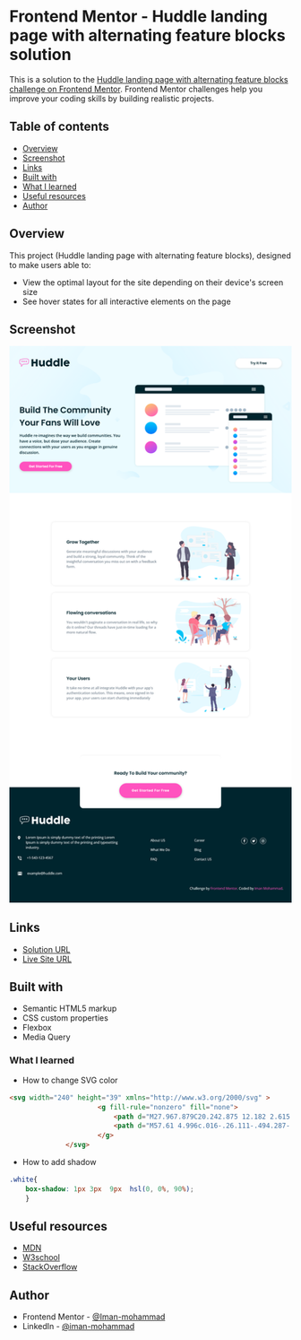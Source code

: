 # Frontend Mentor - Huddle landing page with alternating feature blocks solution

This is a solution to the [Huddle landing page with alternating feature blocks challenge on Frontend Mentor](https://www.frontendmentor.io/challenges/huddle-landing-page-with-alternating-feature-blocks-5ca5f5981e82137ec91a5100). Frontend Mentor challenges help you improve your coding skills by building realistic projects. 


## Table of contents

- [Overview](#overview)
- [Screenshot](#screenshot)
- [Links](#links)
- [Built with](#built-with)
- [What I learned](#what-i-learned)
- [Useful resources](#useful-resources)
- [Author](#author)

## Overview
This project (Huddle landing page with alternating feature blocks), designed to make users able to:

- View the optimal layout for the site depending on their device's screen size
- See hover states for all interactive elements on the page


## Screenshot
<img src="Screenshot Huddle landing page.png">

## Links

- [Solution URL](https://github.com/Iman-mohammad/huddle-landing-page.github.io)
- [Live Site URL](https://iman-mohammad.github.io/huddle-landing-page.github.io/)

## Built with

- Semantic HTML5 markup
- CSS custom properties
- Flexbox
- Media Query

### What I learned
- How to change SVG color 
```html
<svg width="240" height="39" xmlns="http://www.w3.org/2000/svg" >
                      <g fill-rule="nonzero" fill="none">
                          <path d="M27.967.879C20.242.875 12.182 2.615 4.047 4.872c-1.033.208-2.041.884-2.574 1.72C.983 7.38.805 8.171.652 9c-.79 4.428-.694 8.776-.53 13.594.036 1.103.2 2.41.715 3.205.538.803 1.46 1.313 2.561 1.48a95.99 95.99 0 0 0 4.232.525l-.312 8.698c-.048.692.29 1.267.71 1.598.376.286.795.413 1.225.445.86.065 1.869-.303 2.37-1.257 2.195-4.224 3.572-6.089 6.317-8.895 7.158.176 13.407-.222 20.482-.745 2.501-.065 4.218-2.11 4.672-3.743 1.357-4.232 1.568-9.456 1.712-14.737.061-2.093-.665-4.148-1.95-5.234-1.222-.991-2.702-1.35-4.058-1.718C35.031 1.363 31.263.905 27.967.879zm10.29 3.31c1.358.369 2.555.724 3.31 1.337 1.26 1.339 1.218 2.23 1.2 3.675-.142 5.122-.388 10.093-1.544 13.86-.498 1.405-1.366 2.405-3.006 2.556-7.208.533-13.462.945-20.707.739a1.032 1.032 0 0 0-.763.302c-3.044 3.074-4.601 5.21-6.921 9.676-.054.102-.171.164-.315.175-.097-.005-.136-.08-.142-.148l.314-9.432c.019-.509-.401-.995-.907-1.05a95.48 95.48 0 0 1-5.06-.62c-.726-.111-.994-.31-1.193-.606-.346-.825-.338-1.335-.365-2.128-.162-4.775-.242-8.948.491-13.1.068-.614.298-1.242.542-1.767.404-.632 1.023-.725 1.644-.897 7.956-2.197 15.74-3.84 23.068-3.845 3.592.13 7.364.49 10.354 1.273zm-27.479 8.09c-1.096 1.313-.987 3.096-.14 4.29.442.625 1.132 1.128 1.972 1.242 1.091.09 1.783-.352 2.53-.86 1.353-1.176 1.49-3.228.461-4.71-.524-.755-1.362-1.208-2.218-1.24-1.172.012-1.968.535-2.605 1.277zm11.856-1.072c-1.092.035-1.975.791-2.514 1.607-.617.933-.977 2.101-.478 3.246.96 2.203 4.277 2.176 5.6-.063.61-1.032.454-2.205 0-3.056-.452-.85-1.136-1.543-2.131-1.702a2.494 2.494 0 0 0-.477-.032zm9.625.207c-.34-.008-.69.024-1.018.111-1.312.35-2.429 1.704-2.26 3.437.086.872.487 1.722 1.21 2.308.723.585 1.773.847 2.88.62 1.272-.26 2.06-1.285 2.323-2.275.263-.99.197-1.999-.414-2.817a3.47 3.47 0 0 0-2.72-1.384zm-18.965 1.623c.245.002.438.08.637.366.445.642.321 1.615-.128 2.005-.447.39-.726.424-.922.398-.196-.027-.395-.162-.573-.414-.34-.48-.44-1.256.007-1.81.238-.316.675-.513.98-.545zm9.483.223c.038.006.464.253.668.636.204.383.242.739.048 1.066-.577.976-1.804.712-1.99.287-.07-.162-.017-.813.32-1.32.335-.509.757-.7.954-.67zm10.564.748c.062.083.213.64.096 1.082-.118.442-.31.715-.78.811-.602.124-.94 0-1.193-.207-.254-.205-.425-.552-.462-.923-.09-.92.24-1.133.764-1.273.61-.15 1.3.112 1.575.51z" fill="#ffff"/>
                          <path d="M57.61 4.996c.016-.26.111-.494.287-.701a.875.875 0 0 1 .701-.31h6.826c.23 0 .467.096.712.287a.883.883 0 0 1 .368.724v10.893h11.421V4.996c0-.276.096-.513.287-.712.192-.2.44-.3.747-.3h6.734c.306 0 .574.077.804.23.23.154.345.399.345.736V37.1c0 .337-.1.59-.3.758-.198.169-.459.253-.78.253h-6.803c-.306 0-.555-.084-.747-.253-.191-.168-.287-.42-.287-.758V24.047H66.504V37.1c0 .322-.104.57-.31.747-.207.176-.487.264-.84.264h-6.756c-.643 0-.972-.299-.988-.896V4.996zm62.875 32.725c-.199.168-.41.275-.632.321a3.123 3.123 0 0 1-.631.07h-3.47c-.276 0-.514-.05-.713-.15-.2-.1-.368-.234-.506-.402a2.384 2.384 0 0 1-.344-.575 4.884 4.884 0 0 1-.23-.666l-.712-2.942c-.23.475-.563 1.015-1 1.62a8.495 8.495 0 0 1-1.666 1.7c-.674.53-1.479.974-2.413 1.334-.935.36-2.007.54-3.218.54-1.746 0-3.332-.337-4.757-1.011a10.904 10.904 0 0 1-3.642-2.758c-1.003-1.164-1.781-2.524-2.332-4.08-.552-1.554-.828-3.213-.828-4.974V10.695c0-.582.127-1.022.38-1.321.252-.299.654-.448 1.206-.448h5.308c.66 0 1.111.11 1.356.333.245.222.368.655.368 1.298v14.96c0 .66.15 1.284.448 1.874.299.59.693 1.11 1.184 1.562.49.452 1.045.809 1.666 1.069.62.26 1.252.39 1.896.39.551 0 1.122-.13 1.712-.39a6.361 6.361 0 0 0 1.631-1.046c.498-.436.908-.95 1.23-1.54.322-.59.482-1.214.482-1.872V10.626c0-.26.05-.52.15-.781.1-.26.249-.46.448-.598.199-.122.387-.206.563-.252.176-.046.38-.07.609-.07h5.194c.658 0 1.133.162 1.424.483.291.322.437.751.437 1.287v25.716c0 .29-.065.559-.195.804s-.31.437-.54.574l.137-.068zm26.681-3.172c-.414.414-.87.858-1.367 1.333-.498.475-1.046.92-1.643 1.333a9.3 9.3 0 0 1-1.93 1.023 6.097 6.097 0 0 1-2.23.402c-2.083 0-4.002-.39-5.757-1.172a13.777 13.777 0 0 1-4.527-3.206c-1.264-1.356-2.252-2.953-2.964-4.792-.713-1.838-1.069-3.814-1.069-5.929 0-2.13.356-4.11 1.069-5.94.712-1.83 1.7-3.424 2.964-4.78a13.635 13.635 0 0 1 4.527-3.194c1.755-.774 3.674-1.161 5.757-1.161.843 0 1.613.123 2.31.368a8.51 8.51 0 0 1 1.907.942c.575.383 1.103.816 1.586 1.298.482.483.938.954 1.367 1.414V1.985c0-.49.15-.903.448-1.24.299-.338.747-.506 1.345-.506h5.17c.2 0 .41.042.632.126.222.085.425.203.61.357.183.153.332.337.447.551.115.215.173.452.173.712v34.357c0 1.18-.62 1.77-1.862 1.77h-4.504c-.306 0-.544-.04-.712-.116a1.13 1.13 0 0 1-.426-.333 2.319 2.319 0 0 1-.31-.551 17.13 17.13 0 0 0-.344-.77l-.667-1.793zm-13.214-11.008a8.39 8.39 0 0 0 .471 2.839c.314.88.762 1.643 1.345 2.286a6.384 6.384 0 0 0 2.102 1.528c.82.376 1.728.563 2.724.563.98 0 1.903-.176 2.769-.528a7.058 7.058 0 0 0 2.263-1.46 7.256 7.256 0 0 0 1.552-2.194c.39-.843.609-1.747.655-2.712v-.322a7.26 7.26 0 0 0-.552-2.803 7.427 7.427 0 0 0-1.528-2.344 7.242 7.242 0 0 0-2.298-1.597 6.977 6.977 0 0 0-2.861-.586c-.996 0-1.904.195-2.724.586-.82.39-1.52.923-2.102 1.597a7.236 7.236 0 0 0-1.345 2.344 8.35 8.35 0 0 0-.47 2.803zm48.72 11.008c-.414.414-.87.858-1.368 1.333-.498.475-1.046.92-1.643 1.333a9.3 9.3 0 0 1-1.93 1.023 6.097 6.097 0 0 1-2.23.402c-2.083 0-4.002-.39-5.756-1.172a13.777 13.777 0 0 1-4.528-3.206c-1.263-1.356-2.252-2.953-2.964-4.792-.712-1.838-1.069-3.814-1.069-5.929 0-2.13.357-4.11 1.069-5.94s1.7-3.424 2.964-4.78a13.635 13.635 0 0 1 4.528-3.194c1.754-.774 3.673-1.161 5.756-1.161.843 0 1.613.123 2.31.368a8.51 8.51 0 0 1 1.907.942c.575.383 1.103.816 1.586 1.298.483.483.938.954 1.367 1.414V1.985c0-.49.15-.903.448-1.24.3-.338.747-.506 1.345-.506h5.17c.2 0 .41.042.632.126.223.085.426.203.61.357.183.153.333.337.448.551.114.215.172.452.172.712v34.357c0 1.18-.62 1.77-1.862 1.77h-4.504c-.306 0-.544-.04-.712-.116a1.13 1.13 0 0 1-.425-.333 2.319 2.319 0 0 1-.31-.551 17.13 17.13 0 0 0-.345-.77l-.667-1.793zm-13.215-11.008a8.39 8.39 0 0 0 .471 2.839c.315.88.763 1.643 1.345 2.286a6.384 6.384 0 0 0 2.103 1.528c.82.376 1.727.563 2.723.563.98 0 1.903-.176 2.769-.528a7.058 7.058 0 0 0 2.264-1.46 7.256 7.256 0 0 0 1.55-2.194c.391-.843.61-1.747.656-2.712v-.322a7.26 7.26 0 0 0-.552-2.803 7.427 7.427 0 0 0-1.528-2.344 7.242 7.242 0 0 0-2.298-1.597 6.977 6.977 0 0 0-2.861-.586c-.996 0-1.904.195-2.723.586-.82.39-1.521.923-2.103 1.597a7.236 7.236 0 0 0-1.345 2.344 8.35 8.35 0 0 0-.47 2.803zM197.61 2.008c0-.49.122-.903.367-1.24.246-.338.667-.506 1.264-.506h5.63c.154 0 .315.042.483.126a1.7 1.7 0 0 1 .471.357c.146.153.268.337.368.551.1.215.15.452.15.712v34.334c0 .582-.165 1.022-.495 1.321-.329.299-.754.448-1.275.448h-5.332c-.597 0-1.018-.15-1.264-.448-.245-.299-.367-.74-.367-1.321V2.008zm38.7 32.61a15.31 15.31 0 0 1-4.55 2.907 13.87 13.87 0 0 1-5.355 1.046c-2.1 0-4.083-.383-5.952-1.15a15.494 15.494 0 0 1-4.918-3.182 15.273 15.273 0 0 1-3.355-4.792c-.828-1.838-1.241-3.837-1.241-5.998 0-1.348.164-2.654.494-3.918a15.45 15.45 0 0 1 1.402-3.55 15.055 15.055 0 0 1 2.206-3.045 13.957 13.957 0 0 1 2.907-2.379 14.327 14.327 0 0 1 3.493-1.54 14.084 14.084 0 0 1 3.975-.551c1.272 0 2.505.169 3.7.506 1.195.337 2.318.812 3.367 1.424 1.05.613 2.01 1.349 2.884 2.207a14.896 14.896 0 0 1 2.252 2.815 13.58 13.58 0 0 1 1.46 3.263c.344 1.157.517 2.348.517 3.573 0 .797-.012 1.448-.035 1.954-.023.505-.142.908-.356 1.206-.215.3-.57.506-1.069.62-.498.116-1.23.173-2.194.173h-16.546c.153.98.463 1.8.93 2.46a5.842 5.842 0 0 0 1.62 1.573c.613.391 1.264.67 1.954.84a8.24 8.24 0 0 0 1.953.252c.552 0 1.118-.058 1.7-.172a12.179 12.179 0 0 0 1.69-.46 9.557 9.557 0 0 0 1.493-.667c.452-.252.816-.517 1.092-.792.245-.2.456-.349.632-.449.176-.1.364-.149.563-.149.2 0 .402.07.61.207a4.8 4.8 0 0 1 .7.597l2.436 2.758c.168.2.276.38.322.54.046.161.069.326.069.494 0 .307-.085.571-.253.793a2.89 2.89 0 0 1-.598.586zm-11.054-19.143c-.598 0-1.176.119-1.735.356a6.547 6.547 0 0 0-1.575.954c-.49.398-.93.85-1.321 1.356a8.315 8.315 0 0 0-.954 1.54h11.743a13.536 13.536 0 0 0-1.045-1.655 7.081 7.081 0 0 0-1.287-1.333 5.558 5.558 0 0 0-1.655-.896c-.62-.215-1.344-.322-2.171-.322z" fill="#ffff"/>
                      </g>
              </svg>
```
- How to add shadow 
```css
.white{
    box-shadow: 1px 3px  9px  hsl(0, 0%, 90%); 
    }
```

## Useful resources

- [MDN](https://developer.mozilla.org/en-US/)
- [W3school](https://www.w3schools.com) 
- [StackOverflow](https://stackoverflow.com)

## Author

- Frontend Mentor - [@Iman-mohammad](https://www.frontendmentor.io/profile/Iman-mohammad)
- LinkedIn - [@iman-mohammad](https://www.linkedin.com/in/iman-mohammad-340017220)


